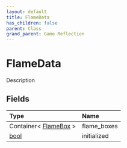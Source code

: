 ```yaml
---
layout: default
title: FlameData
has_children: false
parent: Class
grand_parent: Game Reflection
---
```

# FlameData
Description 

## Fields

| Type | Name |
|:----------|:--------------|
| Container< [FlameBox](/riftbreaker-wiki/docs/game-reflection/classes/flame_box/) > | flame_boxes |
| [bool](/riftbreaker-wiki/docs/game-reflection/components/bool/) | initialized |

